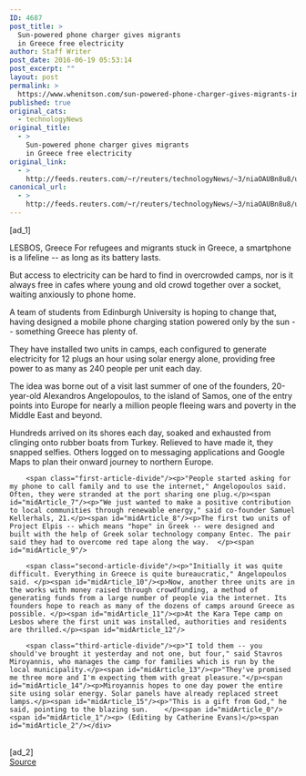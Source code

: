 ```yaml
---
ID: 4687
post_title: >
  Sun-powered phone charger gives migrants
  in Greece free electricity
author: Staff Writer
post_date: 2016-06-19 05:53:14
post_excerpt: ""
layout: post
permalink: >
  https://www.whenitson.com/sun-powered-phone-charger-gives-migrants-in-greece-free-electricity/
published: true
original_cats:
  - technologyNews
original_title:
  - >
    Sun-powered phone charger gives migrants
    in Greece free electricity
original_link:
  - >
    http://feeds.reuters.com/~r/reuters/technologyNews/~3/niaOAUBn8u8/us-europe-migrants-greece-solar-idUSKCN0Z22FP
canonical_url:
  - >
    http://feeds.reuters.com/~r/reuters/technologyNews/~3/niaOAUBn8u8/us-europe-migrants-greece-solar-idUSKCN0Z22FP
---
```

 [ad_1]
<br><div id="articleText">
<span id="midArticle_start"/>

<span id="midArticle_0"/><span class="focusParagraph" readability="5"><p><span class="articleLocation">LESBOS, Greece</span> For refugees and migrants stuck in Greece, a smartphone is a lifeline -- as long as its battery lasts.</p></span><span id="midArticle_1"/><p>But access to electricity can be hard to find in overcrowded camps, nor is it always free in cafes where young and old crowd together over a socket, waiting anxiously to phone home.</p><span id="midArticle_2"/><p>A team of students from Edinburgh University is hoping to change that, having designed a mobile phone charging station powered only by the sun -- something Greece has plenty of.</p><span id="midArticle_3"/><p>They have installed two units in camps, each configured to generate electricity for 12 plugs an hour using solar energy alone, providing free power to as many as 240 people per unit each day.</p><span id="midArticle_4"/><p>The idea was borne out of a visit last summer of one of the founders, 20-year-old Alexandros Angelopoulos, to the island of Samos, one of the entry points into Europe for nearly a million people fleeing wars and poverty in the Middle East and beyond.</p><span id="midArticle_5"/><p>Hundreds arrived on its shores each day, soaked and exhausted from clinging onto rubber boats from Turkey. Relieved to have made it, they snapped selfies. Others logged on to messaging applications and Google Maps to plan their onward journey to northern Europe. </p><span id="midArticle_6"/>
        
        <span class="first-article-divide"/><p>"People started asking for my phone to call family and to use the internet," Angelopoulos said. Often, they were stranded at the port sharing one plug.</p><span id="midArticle_7"/><p>"We just wanted to make a positive contribution to local communities through renewable energy," said co-founder Samuel Kellerhals, 21.</p><span id="midArticle_8"/><p>The first two units of Project Elpis -- which means "hope" in Greek -- were designed and built with the help of Greek solar technology company Entec. The pair said they had to overcome red tape along the way.  </p><span id="midArticle_9"/>
        
        <span class="second-article-divide"/><p>"Initially it was quite difficult. Everything in Greece is quite bureaucratic," Angelopoulos said. </p><span id="midArticle_10"/><p>Now, another three units are in the works with money raised through crowdfunding, a method of generating funds from a large number of people via the internet. Its founders hope to reach as many of the dozens of camps around Greece as possible. </p><span id="midArticle_11"/><p>At the Kara Tepe camp on Lesbos where the first unit was installed, authorities and residents are thrilled.</p><span id="midArticle_12"/>
        
        <span class="third-article-divide"/><p>"I told them -- you should've brought it yesterday and not one, but four," said Stavros Miroyannis, who manages the camp for families which is run by the local municipality.</p><span id="midArticle_13"/><p>"They've promised me three more and I'm expecting them with great pleasure."</p><span id="midArticle_14"/><p>Miroyannis hopes to one day power the entire site using solar energy. Solar panels have already replaced street lamps.</p><span id="midArticle_15"/><p>"This is a gift from God," he said, pointing to the blazing sun.    </p><span id="midArticle_0"/><span id="midArticle_1"/><p> (Editing by Catherine Evans)</p><span id="midArticle_2"/></div>
<br>[ad_2]
<br><a href="http://feeds.reuters.com/~r/reuters/technologyNews/~3/niaOAUBn8u8/us-europe-migrants-greece-solar-idUSKCN0Z22FP">Source </a>
